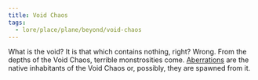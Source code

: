 ```yaml
---
title: Void Chaos
tags:
  - lore/place/plane/beyond/void-chaos
---
```


What is the void? It is that which contains nothing, right? Wrong. From the depths of the Void Chaos, terrible monstrosities come. [Aberrations](../../../creature/species/aberration/index.md) are the native inhabitants of the Void Chaos or, possibly, they are spawned from it.

